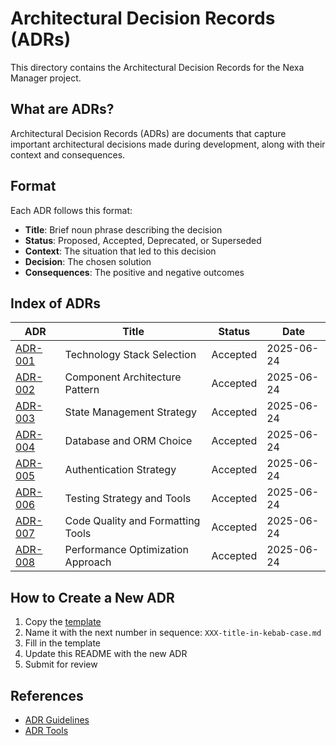 # Architectural Decision Records (ADRs)

This directory contains the Architectural Decision Records for the Nexa Manager project.

## What are ADRs?

Architectural Decision Records (ADRs) are documents that capture important architectural decisions made during development, along with their context and consequences.

## Format

Each ADR follows this format:
- **Title**: Brief noun phrase describing the decision
- **Status**: Proposed, Accepted, Deprecated, or Superseded
- **Context**: The situation that led to this decision
- **Decision**: The chosen solution
- **Consequences**: The positive and negative outcomes

## Index of ADRs

| ADR | Title | Status | Date |
|-----|-------|--------|------|
| [ADR-001](./001-tech-stack-selection.md) | Technology Stack Selection | Accepted | 2025-06-24 |
| [ADR-002](./002-component-architecture.md) | Component Architecture Pattern | Accepted | 2025-06-24 |
| [ADR-003](./003-state-management.md) | State Management Strategy | Accepted | 2025-06-24 |
| [ADR-004](./004-database-orm-choice.md) | Database and ORM Choice | Accepted | 2025-06-24 |
| [ADR-005](./005-authentication-strategy.md) | Authentication Strategy | Accepted | 2025-06-24 |
| [ADR-006](./006-testing-strategy.md) | Testing Strategy and Tools | Accepted | 2025-06-24 |
| [ADR-007](./007-code-quality-tools.md) | Code Quality and Formatting Tools | Accepted | 2025-06-24 |
| [ADR-008](./008-performance-optimization.md) | Performance Optimization Approach | Accepted | 2025-06-24 |

## How to Create a New ADR

1. Copy the [template](./000-template.md)
2. Name it with the next number in sequence: `XXX-title-in-kebab-case.md`
3. Fill in the template
4. Update this README with the new ADR
5. Submit for review

## References

- [ADR Guidelines](https://adr.github.io/)
- [ADR Tools](https://github.com/npryce/adr-tools) 